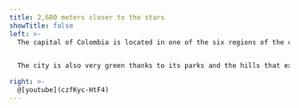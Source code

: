 ```yaml
---
title: 2,600 meters closer to the stars
showTitle: false
left: >-
  The capital of Colombia is located in one of the six regions of the country, the Andean Region, which is located throughout the center of the Colombian territory. In the Cundiboyacense plateau and on the savanna that bears its name at an altitude or elevation of 2,600 meters above sea level.


  The city is also very green thanks to its parks and the hills that extend along its eastern boundary, dwarfed by their two highest points, Monserrate and Guadalupe. The landscape that the people of Bogotá enjoy daily—the sea of green that makes up the Andes mountain range, rising up in the east—would be nearly impossible to find in any other large city.

right: >-
  @[youtube](czfKyc-HtF4)
---
```


